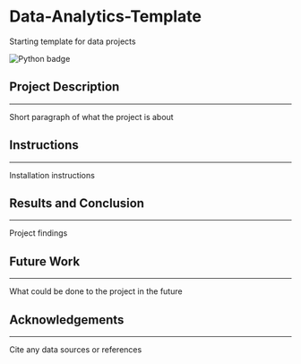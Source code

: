 # Data-Analytics-Template
Starting template for data projects

![Python badge](https://img.shields.io/badge/Python-3776AB?style=for-the-badge&logo=python&logoColor=white)

## Project Description 
---
Short paragraph of what the project is about 

## Instructions
---
Installation instructions

## Results and Conclusion 
---
Project findings 

## Future Work 
---
What could be done to the project in the future

## Acknowledgements
---
Cite any data sources or references
    

